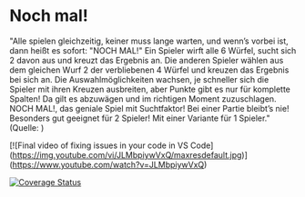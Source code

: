 # Noch mal!
"Alle spielen gleichzeitig, keiner muss lange warten, und wenn’s vorbei ist, dann heißt es sofort: "NOCH MAL!" Ein Spieler wirft alle 6 Würfel, sucht sich 2 davon aus und kreuzt das Ergebnis an. Die anderen Spieler wählen aus dem gleichen Wurf 2 der verbliebenen 4 Würfel und kreuzen das Ergebnis bei sich an. Die Auswahlmöglichkeiten wachsen, je schneller sich die Spieler mit ihren Kreuzen ausbreiten, aber Punkte gibt es nur für komplette Spalten! Da gilt es abzuwägen und im richtigen Moment zuzuschlagen. NOCH MAL!, das geniale Spiel mit Suchtfaktor! Bei einer Partie bleibt’s nie! Besonders gut geeignet für 2 Spieler! Mit einer Variante für 1 Spieler." (Quelle: )

[![Final video of fixing issues in your code in VS Code]
(https://img.youtube.com/vi/JLMbpiywVxQ/maxresdefault.jpg)]
(https://www.youtube.com/watch?v=JLMbpiywVxQ)

[![Coverage Status](https://coveralls.io/repos/github/TomkeV/nochmal/badge.svg?branch=main)](https://coveralls.io/github/TomkeV/nochmal?branch=main)
